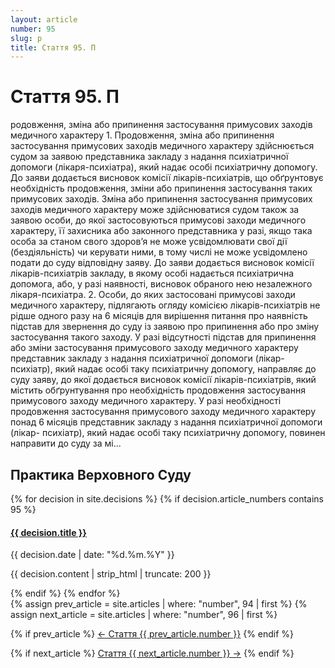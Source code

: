 ```yaml
---
layout: article
number: 95
slug: p
title: Стаття 95. П
---
```


# Стаття 95. П

родовження, зміна або припинення застосування примусових заходів медичного характеру 1. Продовження, зміна або припинення застосування примусових заходів медичного характеру здійснюється судом за заявою представника закладу з надання психіатричної допомоги (лікаря-психіатра), який надає особі психіатричну допомогу. До заяви додається висновок комісії лікарів-психіатрів, що обґрунтовує необхідність продовження, зміни або припинення застосування таких примусових заходів. Зміна або припинення застосування примусових заходів медичного характеру може здійснюватися судом також за заявою особи, до якої застосовуються примусові заходи медичного характеру, її захисника або законного представника у разі, якщо така особа за станом свого здоров’я не може усвідомлювати свої дії (бездіяльність) чи керувати ними, в тому числі не може усвідомлено подати до суду відповідну заяву. До заяви додається висновок комісії лікарів-психіатрів закладу, в якому особі надається психіатрична допомога, або, у разі наявності, висновок обраного нею незалежного лікаря-психіатра. 2. Особи, до яких застосовані примусові заходи медичного характеру, підлягають огляду комісією лікарів-психіатрів не рідше одного разу на 6 місяців для вирішення питання про наявність підстав для звернення до суду із заявою про припинення або про зміну застосування такого заходу. У разі відсутності підстав для припинення або зміни застосування примусового заходу медичного характеру представник закладу з надання психіатричної допомоги (лікар-психіатр), який надає особі таку психіатричну допомогу, направляє до суду заяву, до якої додається висновок комісії лікарів-психіатрів, який містить обґрунтування про необхідність продовження застосування примусового заходу медичного характеру. У разі необхідності продовження застосування примусового заходу медичного характеру понад 6 місяців представник закладу з надання психіатричної допомоги (лікар- психіатр), який надає особі таку психіатричну допомогу, повинен направити до суду за мі...

## Практика Верховного Суду

<div class="decisions-container">
{% for decision in site.decisions %}
  {% if decision.article_numbers contains 95 %}
    <div class="decision-item">
      <h4><a href="{{ decision.url }}">{{ decision.title }}</a></h4>
      <p class="decision-date">{{ decision.date | date: "%d.%m.%Y" }}</p>
      <p class="decision-excerpt">{{ decision.content | strip_html | truncate: 200 }}</p>
    </div>
  {% endif %}
{% endfor %}
</div>

<div class="article-navigation">
  {% assign prev_article = site.articles | where: "number", 94 | first %}
  {% assign next_article = site.articles | where: "number", 96 | first %}
  
  {% if prev_article %}
    <a href="{{ prev_article.url }}" class="prev-article">← Стаття {{ prev_article.number }}</a>
  {% endif %}
  
  {% if next_article %}
    <a href="{{ next_article.url }}" class="next-article">Стаття {{ next_article.number }} →</a>
  {% endif %}
</div>
